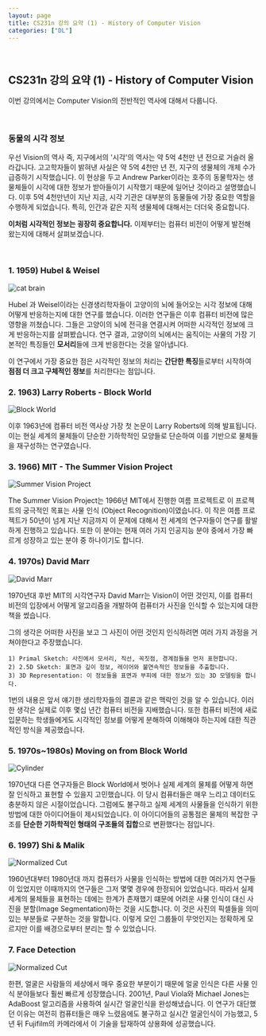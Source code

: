 ```yaml
---
layout: page
title: CS231n 강의 요약 (1) - History of Computer Vision
categories: ["DL"]
---
```

<br>

## CS231n 강의 요약 (1) - History of Computer Vision

이번 강의에서는 Computer Vision의 전반적인 역사에 대해서 다룹니다.

<br>

### 동물의 시각 정보

우선 Vision의 역사 즉, 지구에서의 '시각'의 역사는 약 5억 4천만 년 전으로 거슬러 올라갑니다. 고고학자들이 밝혀낸 사실은 약 5억 4천만 년 전, 지구의 생물체의 개체 수가 급증하기 시작했습니다.
이 현상을 두고 Andrew Parker이라는 호주의 동물학자는 생물체들이 시각에 대한 정보가 받아들이기 시작했기 때문에 일어난 것이라고 설명했습니다. 이후 5억 4천만년이 지난 지금, 시각 기관은 대부분의 동물들에 가장 중요한 역할을 수행하게 되었습니다. 특히, 인간과 같은 지적 생물체에 대해서는 더더욱 중요합니다.

**이처럼 시각적인 정보는 굉장히 중요합니다.** 이제부터는 컴퓨터 비전이 어떻게 발전해 왔는지에 대해서 살펴보겠습니다.

<br>

### 1. 1959) Hubel & Weisel

![cat brain](https://drive.google.com/uc?export=view&id=1PV9WX1aSIG3FHwFU0L5VGzbZbmP6avDi)

Hubel 과 Weisel이라는 신경생리학자들이 고양이의 뇌에 들어오는 시각 정보에 대해 어떻게 반응하는지에 대한 연구를 했습니다. 이러한 연구들은 이후 컴퓨터 비전에 많은 영향을 끼쳤습니다.
그들은 고양이의 뇌에 전극을 연결시켜 어떠한 시각적인 정보에 크게 반응하는지를 살펴봤습니다. 연구 결과, 고양이의 뇌에서는 움직이는 사물의 가장 기본적인 특징들인 **모서리**들에 크게 반응한다는 것을 알아냅니다.  

이 연구에서 가장 중요한 점은 시각적인 정보의 처리는 **간단한 특징**들로부터 시작하여 **점점 더 크고 구체적인 정보**를 처리한다는 점입니다.

### 2. 1963) Larry Roberts - Block World

![Block World](https://drive.google.com/uc?export=view&id=1yUHcjIeydayNUTaVIrg-T13pWCSUQk42)

이후 1963년에 컴퓨터 비전 역사상 가장 첫 논문이 Larry Roberts에 의해 발표됩니다. 이는 현실 세계의 물체들이 단순한 기하학적인 모양들로 단순하여 이를 기반으로 물체들을 재구성하는 연구였습니다.

### 3. 1966) MIT - The Summer Vision Project

![Summer Vision Project](https://drive.google.com/uc?export=view&id=1L2wLgL8pWo8zE_7ZYb_uURxjnhH1EItY)

The Summer Vision Project는 1966년 MIT에서 진행한 여름 프로젝트로 이 프로젝트의 궁극적인 목표는 사물 인식 (Object Recognition)이였습니다. 이 작은 여름 프로젝트가 50년이 넘게 지난 지금까지 이 문제에 대해서 전 세계의 연구자들이 연구를 활발하게 진행하고 있습니다. 또한 이 분야는 현재 여러 가지 인공지능 분야 중에서 가장 빠르게 성장하고 있는 분야 중 하나이기도 합니다.

### 4. 1970s) David Marr

![David Marr](https://drive.google.com/uc?export=view&id=1Mt8ost6y_8089y_VlQ3a3t-PMLvQvQoo)

1970년대 후반 MIT의 시각연구자 David Marr는 Vision이 어떤 것인지, 이를 컴퓨터 비전의 입장에서 어떻게 알고리즘을 개발하여 컴퓨터가 사진을 인식할 수 있는지에 대한 책을 썼습니다.

그의 생각은 어떠한 사진을 보고 그 사진이 어떤 것인지 인식하려면 여러 가지 과정을 거쳐야한다고 주장했습니다.

    1) Primal Sketch: 사진에서 모서리, 직선, 꼭짓점, 경계점들을 먼저 표현합니다.
    2) 2.5D Sketch: 표면과 깊이 정보, 레이어와 불연속적인 정보들을 추출합니다.
    3) 3D Representation: 이 정보들을 표면과 부피에 대한 정보가 있는 3D 모델링을 합니다.

1번의 내용은 앞서 얘기한 생리학자들의 결론과 같은 맥락인 것을 알 수 있습니다. 이러한 생각은 실제로 이후 몇십 년간 컴퓨터 비전을 지배했습니다.
또한 컴퓨터 비전에 새로 입문하는 학생들에게도 시각적인 정보를 어떻게 분해하여 이해해야 하는지에 대한 직관적인 방식을 제공했습니다.

### 5. 1970s~1980s) Moving on from Block World

![Cylinder](https://drive.google.com/uc?export=view&id=1WHjmCmq3Y4WdGNaOmuOqsrVuWN1XydYj)

1970년대 다른 연구자들은 Block World에서 벗어나 실제 세계의 물체를 어떻게 하면 잘 인식하고 표현할 수 있을지 고민했습니다.
이 당시 컴퓨터들은 매우 느리고 데이터도 충분하지 않은 시절이었습니다. 그럼에도 불구하고 실제 세계의 사물들을 인식하기 위한 방법에 대한 아이디어들이 제시되었습니다.
이 아이디어들의 공통점은 물체의 복잡한 구조를 **단순한 기하학적인 형태의 구조들의 집합**으로 변환했다는 점입니다.

### 6. 1997) Shi & Malik 

![Normalized Cut](https://drive.google.com/uc?export=view&id=1Ug924wT6osQyIkO1Cr-7jPkskbYlOP_D)

1960년대부터 1980년대 까지 컴퓨터가 사물을 인식하는 방법에 대한 여러가지 연구들이 있었지만 이때까지의 연구들은 그저 몇몇 경우에 한정되어 있었습니다.
따라서 실제 세계의 물체들을 표현하는 데에는 한계가 존재했기 떄문에 어려운 사물 인식이 대신 사진을 분할(Image Segmentation)하는 것을 시도합니다.
이 것은 사진의 픽셀들을 의미 있는 부분들로 구분하는 것을 말합니다. 이렇게 모인 그룹들이 무엇인지는 정확하게 모르지만 이를 배경으로부터 분리는 할 수 있었습니다.

### 7. Face Detection

![Normalized Cut](https://drive.google.com/uc?export=view&id=1ezxEZLJbpC_y9DXYQ4ce4fytBRqZwOte)

한편, 얼굴은 사람들의 세상에서 매우 중요한 부분이기 때문에 얼굴 인식은 다른 사물 인식 분야들보다 훨씬 빠르게 성장했습니다.
2001년, Paul Viola와 Michael Jones는 AdaBoost 알고리즘을 사용하여 실시간 얼굴인식을 완성해냈습니다.
이 연구가 대단했던 이유는 여전히 컴퓨터들은 매우 느렸음에도 불구하고 실시간 얼굴인식이 가능했고, 5년 뒤 Fujifilm의 카메라에서 이 기술을 탑재하여 상용화에 성공했습니다.
